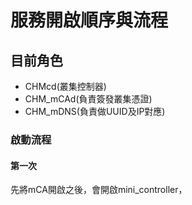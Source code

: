 # 服務開啟順序與流程
## 目前角色
- CHMcd(叢集控制器)
- CHM_mCAd(負責簽發叢集憑證)
- CHM_mDNS(負責做UUID及IP對應)

### 啟動流程
#### 第一次
先將mCA開啟之後，會開啟mini_controller，